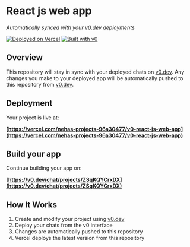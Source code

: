 # React js web app

*Automatically synced with your [v0.dev](https://v0.dev) deployments*

[![Deployed on Vercel](https://img.shields.io/badge/Deployed%20on-Vercel-black?style=for-the-badge&logo=vercel)](https://vercel.com/nehas-projects-96a30477/v0-react-js-web-app)
[![Built with v0](https://img.shields.io/badge/Built%20with-v0.dev-black?style=for-the-badge)](https://v0.dev/chat/projects/ZSqKQYCrxDX)

## Overview

This repository will stay in sync with your deployed chats on [v0.dev](https://v0.dev).
Any changes you make to your deployed app will be automatically pushed to this repository from [v0.dev](https://v0.dev).

## Deployment

Your project is live at:

**[https://vercel.com/nehas-projects-96a30477/v0-react-js-web-app](https://vercel.com/nehas-projects-96a30477/v0-react-js-web-app)**

## Build your app

Continue building your app on:

**[https://v0.dev/chat/projects/ZSqKQYCrxDX](https://v0.dev/chat/projects/ZSqKQYCrxDX)**

## How It Works

1. Create and modify your project using [v0.dev](https://v0.dev)
2. Deploy your chats from the v0 interface
3. Changes are automatically pushed to this repository
4. Vercel deploys the latest version from this repository

